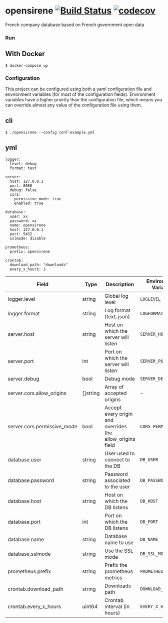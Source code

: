 # opensirene [![Build Status](https://travis-ci.org/jclebreton/opensirene.svg?branch=v2)](https://travis-ci.org/jclebreton/opensirene) [![codecov](https://codecov.io/gh/jclebreton/opensirene/branch/master/graph/badge.svg)](https://codecov.io/gh/jclebreton/opensirene)
French company database based on French government open data

### Run

## With Docker

```
$ docker-compose up
```

### Configuration

This project can be configured using both a yaml configuration file and
environment variables (for most of the configuration fields). Environment
variables have a higher priority than the configuration file, which means you
can override almost any value of the configuration file using them. 

cli
---

```
$ ./opensirene --config conf-example.yml
```

yml
---
```
logger:
  level: debug
  format: text

server:
  host: 127.0.0.1
  port: 8080
  debug: false
  cors:
    permissive_mode: true
    enabled: true

database:
  user: xx
  password: xx
  name: opensirene
  host: 127.0.0.1
  port: 5432
  sslmode: disable

prometheus:
  prefix: opensirene

crontab:
  download_path: "downloads"
  every_x_hours: 3

```


| Field                       | Type     | Description                                               | Environment Variable | Default        | Example        |
|-----------------------------|----------|-----------------------------------------------------------|----------------------|----------------|----------------|
| logger.level                | string   | Global log level                                          | `LOGLEVEL`           | "info"         | "debug"        |
| logger.format               | string   | Log format (text, json)                                   | `LOGFORMAT`          | "text"         | "json"         |
| server.host                 | string   | Host on which the server will listen                      | `SERVER_HOST`        | "127.0.0.1"    | "127.0.0.1"    |
| server.port                 | int      | Port on which the server will listen                      | `SERVER_PORT`        | 8080           | 8080           |
| server.debug                | bool     | Debug mode                                                | `SERVER_DEBUG`       | false          | true           |
| server.cors.allow_origins   | []string | Array of accepted origins                                 | -                    | -              | -              |
| server.cors.permissive_mode | bool     | Accept every origin and overrides the allow_origins field | `CORS_PERMISSIVE`    | false          | true           |
| database.user               | string   | User used to connect to the DB                            | `DB_USER`            | "sir"          | "sir"          |
| database.password           | string   | Password associated to the user                           | `DB_PASSWORD`        | -              | -              |
| database.host               | string   | Host on which the DB listens                              | `DB_HOST`            | "127.0.0.1"    | "127.0.0.1"    |
| database.port               | int      | Port on which the DB listens                              | `DB_PORT`            | 5432           | 5432           |
| database.name               | string   | Database name to use                                      | `DB_NAME`            | "opensirenedb" | "opensirenedb" |
| database.sslmode            | string   | Use the SSL mode                                          | `DB_SSL_MODE`        | "disable"      | "disable"      |
| prometheus.prefix           | string   | Prefix the prometheus metrics                             | `PROMETHEUS_PREFIX`  | "opensirene"   | "opensirene"   |
| crontab.download_path       | string   | Downloads path                                            | `DOWNLOAD_PATH`      | "downloads"    | "/tmp"         |
| crontab.every_x_hours       | uint64   | Crontab interval (in hours)                               | `EVERY_X_HOURS`      | 3              | 1              |

